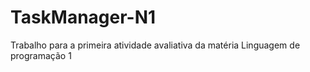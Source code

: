 # TaskManager-N1
Trabalho para a primeira atividade avaliativa da matéria Linguagem de programação 1
